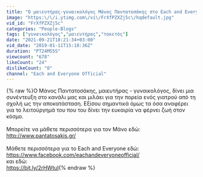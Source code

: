 ```yaml
---
title: "Ο μαιευτήρας-γυναικολόγος Μάνος Παντατοσάκης στο Each and Everyone!"
image: "https:\/\/i.ytimg.com\/vi\/FrXfPZXZj5c\/hqdefault.jpg"
vid_id: "FrXfPZXZj5c"
categories: "People-Blogs"
tags: ["γυναικολόγος","μαιευτήρας","τοκετός"]
date: "2021-09-21T18:21:34+03:00"
vid_date: "2019-01-11T15:18:36Z"
duration: "PT24M55S"
viewcount: "678"
likeCount: "24"
dislikeCount: "0"
channel: "Each and Everyone Official"
---
```

{% raw %}Ο Μάνος Παντατοσάκης, μαιευτήρας - γυναικολόγος, δίνει μια συνέντευξη στο κανάλι μας και μιλάει για την πορεία ενός γιατρού από τη σχολή ως την αποκατάσταση. Εξίσου σημαντικά όμως τα όσα αναφέρει για το λειτούργημά του που του δίνει την ευκαιρία να φέρνει ζωή στον κόσμο. <br /><br />Μπορείτε να μάθετε περισσότερα για τον Μάνο εδώ: <a rel="nofollow" target="blank" href="http://www.pantatosakis.gr/">http://www.pantatosakis.gr/</a><br /><br />Μάθετε περισσότερα για το Each and Everyone εδώ: <a rel="nofollow" target="blank" href="https://www.facebook.com/eachandeveryoneofficial/">https://www.facebook.com/eachandeveryoneofficial/</a> <br /> και εδώ:<br /><a rel="nofollow" target="blank" href="https://bit.ly/2rHWtuI">https://bit.ly/2rHWtuI</a>{% endraw %}
